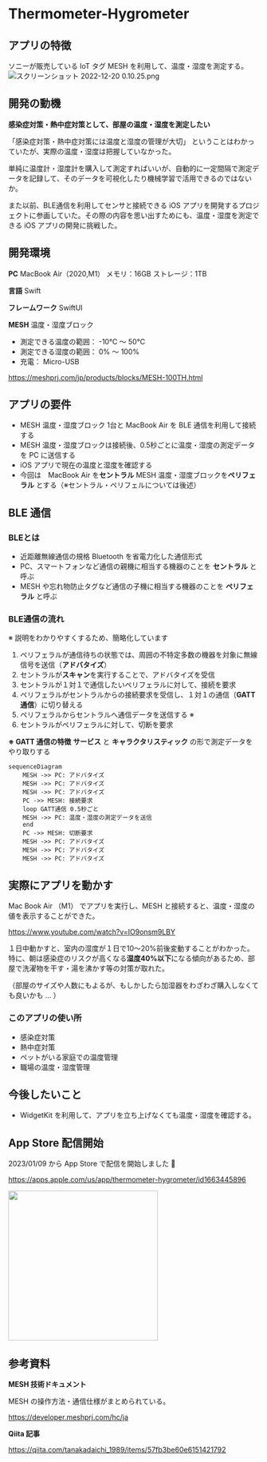 # Thermometer-Hygrometer

## アプリの特徴
ソニーが販売している IoT タグ MESH を利用して、温度・湿度を測定する。
![スクリーンショット 2022-12-20 0.10.25.png](https://qiita-image-store.s3.ap-northeast-1.amazonaws.com/0/199441/7b987b7e-4913-532d-33e6-719ceedab15f.png)

## 開発の動機
**感染症対策・熱中症対策として、部屋の温度・湿度を測定したい**

「感染症対策・熱中症対策には温度と湿度の管理が大切」 ということはわかっていたが、実際の温度・湿度は把握していなかった。

単純に温度計・湿度計を購入して測定すればいいが、自動的に一定間隔で測定データを記録して、そのデータを可視化したり機械学習で活用できるのではないか。

また以前、BLE通信を利用してセンサと接続できる iOS アプリを開発するプロジェクトに参画していた。その際の内容を思い出すためにも、温度・湿度を測定できる iOS アプリの開発に挑戦した。

## 開発環境
**PC**
MacBook Air（2020,M1） メモリ：16GB ストレージ：1TB

**言語**
Swift

**フレームワーク**
SwiftUI

**MESH**
温度・湿度ブロック

- 測定できる温度の範囲： -10℃ 〜 50℃
- 測定できる湿度の範囲： 0% 〜 100%
- 充電： Micro-USB

https://meshprj.com/jp/products/blocks/MESH-100TH.html


## アプリの要件
- MESH 温度・湿度ブロック 1台と MacBook Air を BLE 通信を利用して接続する
- MESH 温度・湿度ブロックは接続後、0.5秒ごとに温度・湿度の測定データを PC に送信する
- iOS アプリで現在の温度と湿度を確認する
- 今回は　MacBook Air を**セントラル** MESH 温度・湿度ブロックを**ペリフェラル** とする（※セントラル・ペリフェルについては後述）

## BLE 通信
### BLEとは
- 近距離無線通信の規格 Bluetooth を省電力化した通信形式
- PC、スマートフォンなど通信の親機に相当する機器のことを **セントラル** と呼ぶ
- MESH や忘れ物防止タグなど通信の子機に相当する機器のことを **ペリフェラル** と呼ぶ

### BLE通信の流れ
※ 説明をわかりやすくするため、簡略化しています

1. ペリフェラルが通信待ちの状態では、周囲の不特定多数の機器を対象に無線信号を送信（**アドバタイズ**）
1. セントラルが**スキャン**を実行することで、アドバタイズを受信
1. セントラルが１対１で通信したいペリフェラルに対して、接続を要求
1. ペリフェラルがセントラルからの接続要求を受信し、１対１の通信（**GATT通信**）に切り替える
1. ペリフェラルからセントラルへ通信データを送信する ※
1. セントラルがペリフェラルに対して、切断を要求

**※ GATT 通信の特徴**
**サービス** と **キャラクタリスティック** の形で測定データをやり取りする

```mermaid
sequenceDiagram
    MESH ->> PC: アドバタイズ
    MESH ->> PC: アドバタイズ
    MESH ->> PC: アドバタイズ
    PC ->> MESH: 接続要求
    loop GATT通信 0.5秒ごと
    MESH ->> PC: 温度・湿度の測定データを送信 
    end
    PC ->> MESH: 切断要求
    MESH ->> PC: アドバタイズ
    MESH ->> PC: アドバタイズ
    MESH ->> PC: アドバタイズ
```

## 実際にアプリを動かす
Mac Book Air （M1） でアプリを実行し、MESH と接続すると、温度・湿度の値を表示することができた。

https://www.youtube.com/watch?v=IO9onsm9LBY

１日中動かすと、室内の湿度が１日で10〜20%前後変動することがわかった。特に、朝は感染症のリスクが高くなる**湿度40%以下**になる傾向があるため、部屋で洗濯物を干す・湯を沸かす等の対策が取れた。

（部屋のサイズや人数にもよるが、もしかしたら加湿器をわざわざ購入しなくても良いかも ... ）


### このアプリの使い所
- 感染症対策
- 熱中症対策
- ペットがいる家庭での温度管理
- 職場の温度・湿度管理

## 今後したいこと
- WidgetKit を利用して、アプリを立ち上げなくても温度・湿度を確認する。

## App Store 配信開始

2023/01/09 から App Store で配信を開始しました 🎉

https://apps.apple.com/us/app/thermometer-hygrometer/id1663445896

<img src="https://qiita-image-store.s3.ap-northeast-1.amazonaws.com/0/199441/7138cbc7-003a-0614-df9e-9b408c73f0dd.jpeg" width="300">

## 参考資料

**MESH 技術ドキュメント**

MESH の操作方法・通信仕様がまとめられている。

https://developer.meshprj.com/hc/ja


**Qiita 記事**

https://qiita.com/tanakadaichi_1989/items/57fb3be60e6151421792
